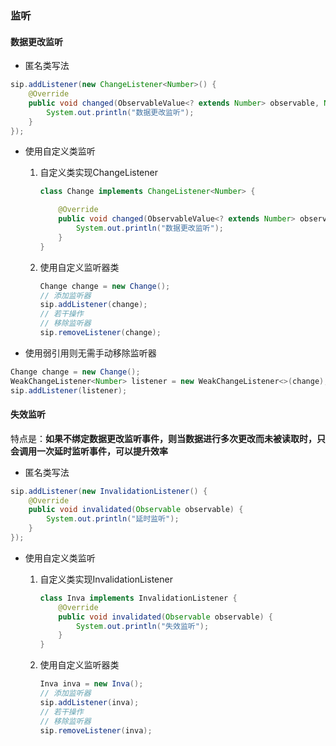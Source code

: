 ### 监听

#### 数据更改监听

* 匿名类写法
  
```java
sip.addListener(new ChangeListener<Number>() {  
    @Override  
    public void changed(ObservableValue<? extends Number> observable, Number oldValue, Number newValue) {  
        System.out.println("数据更改监听");  
    }  
});
```

* 使用自定义类监听
  
  1. 自定义类实现ChangeListener
    
     ```java
     class Change implements ChangeListener<Number> {  
     
         @Override  
         public void changed(ObservableValue<? extends Number> observable, Number oldValue, Number newValue) {  
             System.out.println("数据更改监听");  
         }  
     }
     ```
  
  2. 使用自定义监听器类
    
     ```java
     Change change = new Change();
     // 添加监听器
     sip.addListener(change);
     // 若干操作
     // 移除监听器
     sip.removeListener(change);
     ```

* 使用弱引用则无需手动移除监听器
  
```java
Change change = new Change();  
WeakChangeListener<Number> listener = new WeakChangeListener<>(change);  
sip.addListener(listener);
```

#### 失效监听

  特点是：**如果不绑定数据更改监听事件，则当数据进行多次更改而未被读取时，只会调用一次延时监听事件，可以提升效率**

* 匿名类写法
  
```java
sip.addListener(new InvalidationListener() {  
    @Override  
    public void invalidated(Observable observable) {  
        System.out.println("延时监听");  
    }  
});
```

* 使用自定义类监听
  
  1. 自定义类实现InvalidationListener
    
     ```java
     class Inva implements InvalidationListener {  
         @Override  
         public void invalidated(Observable observable) {  
             System.out.println("失效监听");  
         }  
     }
     ```
  
  2. 使用自定义监听器类
    
     ```java
     Inva inva = new Inva();
     // 添加监听器
     sip.addListener(inva);
     // 若干操作
     // 移除监听器
     sip.removeListener(inva);
     ```